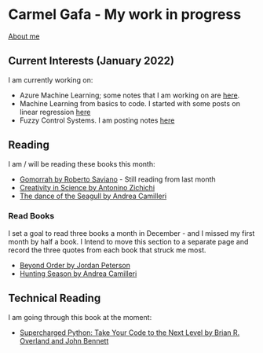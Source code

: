 # **Carmel Gafa - My work in progress**

[About me](/about/)

## **Current Interests (January 2022)**

I am currently working on:

- Azure Machine Learning; some notes that I am working on are [here](/tags/azure-ml).
- Machine Learning from basics to code. I started with some posts on linear regression [here](/tags/linear-regression/)
- Fuzzy Control Systems. I am posting notes [here](/tags/fuzzy/)

## **Reading**

I am / will be reading these books this month:

- [Gomorrah by Roberto Saviano](https://www.bookdepository.com/Gomorrah-Roberto-Saviano/9781509843886?ref=grid-view&qid=1640152202523&sr=1-1) - Still reading from last month
- [Creativity in Science by Antonino Zichichi](https://www.amazon.co.uk/Creativity-Science-International-Zermatt-Symposium/dp/9810240457)
- [The dance of the Seagull by Andrea Camilleri](https://www.bookdepository.com/Dance-Seagull-Andrea-Camilleri/9781529043907)

### Read Books

I set a goal to read three books a month in December - and I missed my first month by half a book. I Intend to move this section to a separate page and record the three quotes from each book that struck me most.

- [Beyond Order by Jordan Peterson](https://www.bookdepository.com/Beyond-Order-Jordan-B-Peterson/9780241407622?ref=grid-view&qid=1640152264842&sr=1-1)
- [Hunting Season by Andrea Camilleri](https://www.bookdepository.com/Hunting-Season-Andrea-Camilleri/9780143126539?ref=grid-view&qid=1640152284884&sr=1-1)

## **Technical Reading**

I am going through this book at the moment:

- [Supercharged Python: Take Your Code to the Next Level by Brian R. Overland and John Bennett](https://www.bookdepository.com/Supercharged-Python-Brian-Overland-John-Bennett/9780135159941)
